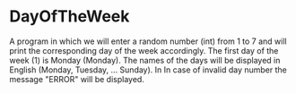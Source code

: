 # DayOfTheWeek

A program in which we will enter a random number (int) from 1 to 7 and
will print the corresponding day of the week accordingly. The first day of the week (1) is Monday
(Monday). The names of the days will be displayed in English (Monday, Tuesday, ... Sunday). In
In case of invalid day number the message "ERROR" will be displayed.
